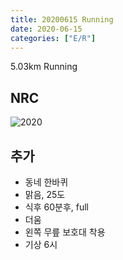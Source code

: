 ```yaml
---
title: 20200615 Running 
date: 2020-06-15
categories: ["E/R"]
---
```


5.03km Running

## NRC

![2020](/img/20200615.jpg)

## 추가

*   동네 한바퀴
*   맑음, 25도
*   식후 60분후, full
*   더움
*   왼쪽 무릎 보호대 착용
*   기상 6시
